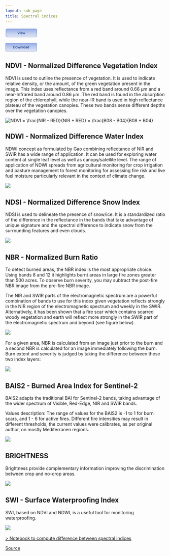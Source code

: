 ```yaml
---
layout: sub_page
title: Spectral indices
---
```


[<img src="./buttons/view_button.png" width="100"/>](https://nicolasdeffense.github.io/eo-toolbox/notebooks/6_Spectral_indices/spectral_indices.html)

[<img src="./buttons/download_button.png" width="100"/>](https://nicolasdeffense.github.io/eo-toolbox/notebooks/6_Spectral_indices/spectral_indices.ipynb)


## NDVI - Normalized Difference Vegetation Index

NDVI is used to outline the presence of vegetation. It is used to indicate relative density, or the amount, of the green vegetation present in the image. This index uses reflectance from a red band around 0.66 μm and a near-Infrared band around 0.86 μm. The red band is found in the absorption region of the chlorophyll, while the near-IR band is used in high reflectance plateau of the vegetation canopies. These two bands sense different depths over the vegetation canopies.


<img src="https://latex.codecogs.com/svg.latex?NDVI = \frac{NIR - RED}{NIR + RED} = \frac{B08 - B04}{B08 + B04}" title="NDVI = \frac{NIR - RED}{NIR + RED} = \frac{B08 - B04}{B08 + B04}"/>


## NDWI - Normalized Difference Water Index

NDWI concept as formulated by Gao combining reflectance of NIR and SWIR has a wide range of application. It can be used for exploring water content at single leaf level as well as canopy/satellite level. The range of application of NDWI spreads from agricultural monitoring for crop irrigation and pasture management to forest monitoring for assessing fire risk and live fuel moisture particularly relevant in the context of climate change.

<img src="https://latex.codecogs.com/svg.latex? NDWI = \frac{NIR - SWIR}{NIR + SWIR} = \frac{B08 - B11}{B08 + B11}"/>

## NDSI - Normalized Difference Snow Index

NDSI is used to delineate the presence of snow/ice. It is a standardized ratio of the difference in the reflectance in the bands that take advantage of unique signature and the spectral difference to indicate snow from the surrounding features and even clouds.

<img src="https://latex.codecogs.com/svg.latex? NDSI = \frac{GREEN - SWIR}{GREEN + SWIR} = \frac{B03 - B11}{B03 + B11}"/>


## NBR - Normalized Burn Ratio

To detect burned areas, the NBR index is the most appropriate choice. Using bands 8 and 12 it highlights burnt areas in large fire zones greater than 500 acres. To observe burn severity, you may subtract the post-fire NBR image from the pre-fire NBR image.

The NIR and SWIR parts of the electromagnetic spectrum are a powerful combination of bands to use for this index given vegetation reflects strongly in the NIR region of the electromagnetic spectrum and weekly in the SWIR. Alternatively, it has been shown that a fire scar which contains scarred woody vegetation and earth will reflect more strongly in the SWIR part of the electromagnetic spectrum and beyond (see figure below).

<img src="https://latex.codecogs.com/svg.latex? NBR = \frac{NIR - SWIR}{NIR + SWIR} = \frac{B08 - B12}{B08 + B12}"/>


For a given area, NBR is calculated from an image just prior to the burn and a second NBR is calculated for an image immediately following the burn. Burn extent and severity is judged by taking the difference between these two index layers:

<img src="https://latex.codecogs.com/svg.latex? dNBR = NBR_{prefire} - NBR_{postfire}"/>


## BAIS2 - Burned Area Index for Sentinel-2

BAIS2 adapts the traditional BAI for Sentinel-2 bands, taking advantage of the wider spectrum of Visible, Red-Edge, NIR and SWIR bands.

Values description: The range of values for the BAIS2 is -1 to 1 for burn scars, and 1 - 6 for active fires. Different fire intensities may result in different thresholds, the current values were calibrates, as per original author, on mostly Mediterranen regions.

<img src="https://latex.codecogs.com/svg.latex? BAIS2 = \left(1-\sqrt{\frac{B06*B07*B8A}{B4}}\right) *\left(\frac{B12-B8A}{\sqrt{B12+B8A}}+1\right)"/>

## BRIGHTNESS

Brightness provide complementary information improving the discrimination between crop and no-crop areas.

<img src="https://latex.codecogs.com/svg.latex? Brightness = \sqrt{GREEN^{2}+RED^{2}+NIR^{2}+SWIR^{2}} = \sqrt{B03^{2}+B04^{2}+B08^{2}+B11^{2}}"/>

## SWI - Surface Waterproofing Index

SWI, based on NDVI and NDWI, is a useful tool for monitoring waterproofing.

<img src="https://latex.codecogs.com/svg.latex? SWI = (NDVI - NDWI)^2"/>





[> Notebook to compute difference between spectral indices](https://nicolasdeffense.github.io/eo-toolbox/notebooks/6_Spectral_indices/spectral_indices_difference.html)


[Source](https://eos.com/make-an-analysis/index-stack/)